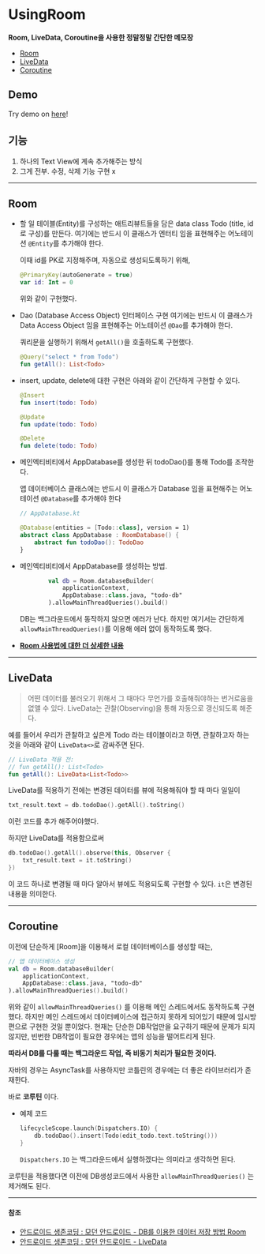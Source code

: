 # UsingRoom
**Room, LiveData, Coroutine을 사용한 정말정말 간단한 메모장**

- [Room](#room)
- [LiveData](#livedata)
- [Coroutine](#coroutine)

## Demo
Try demo on [here](https://appetize.io/app/0ceg7btnqaa8d6ke9z2a3p7b7g?device=nexus5&scale=75&orientation=portrait&osVersion=8.1)!

## 기능
1. 하나의 Text View에 계속 추가해주는 방식
2. 그게 전부. 수정, 삭제 기능 구현 x

---

## Room

- 할 일 테이블(Entity)를 구성하는 애트리뷰트들을 담은 data class Todo (title, id로 구성)를 만든다. 여기에는 반드시 이 클래스가 엔터티 임을 표현해주는 어노테이션 `@Entity`를 추가해야 한다.

  이때 id를 PK로 지정해주며, 자동으로 생성되도록하기 위해,

  ```kotlin
  @PrimaryKey(autoGenerate = true)
  var id: Int = 0
  ```
  위와 같이 구현했다.

- Dao (Database Access Object) 인터페이스 구현
  여기에는 반드시 이 클래스가 Data Access Object 임을 표현해주는 어노테이션 `@Dao`를 추가해야 한다.

  쿼리문을 실행하기 위해서 `getAll()`을 호출하도록 구현했다.
  ```kotlin
  @Query("select * from Todo")
  fun getAll(): List<Todo>
  ```

- insert, update, delete에 대한 구현은 아래와 같이 간단하게 구현할 수 있다.
  ```kotlin
  @Insert
  fun insert(todo: Todo)

  @Update
  fun update(todo: Todo)

  @Delete
  fun delete(todo: Todo)
  ```

- 메인엑티비티에서 AppDatabase를 생성한 뒤 todoDao()를 통해 Todo를 조작한다.

  앱 데이터베이스 클래스에는 반드시 이 클래스가 Database 임을 표현해주는 어노테이션 `@Database`를 추가해야 한다
  ```kotlin
  // AppDatabase.kt

  @Database(entities = [Todo::class], version = 1)
  abstract class AppDatabase : RoomDatabase() {
      abstract fun todoDao(): TodoDao
  }
  ```

- 메인엑티비티에서 AppDatabase를 생성하는 방법.
  ```kotlin
          val db = Room.databaseBuilder(
              applicationContext,
              AppDatabase::class.java, "todo-db"
          ).allowMainThreadQueries().build()
  ```
  DB는 백그라운드에서 동작하지 않으면 에러가 난다. 하지만 여기서는 간단하게 `allowMainThreadQueries()`를 이용해 에러 없이 동작하도록 했다.

- [**Room 사용법에 대한 더 상세한 내용**](https://medium.com/@gus0000123/mvvm-aac-room-%EC%82%AC%EC%9A%A9%EB%B2%95-2-%EC%82%AC%EC%9A%A9%ED%8E%B8-43ea8a936b12)

---

## LiveData

> 어떤 데이터를 불러오기 위해서 그 때마다 무언가를 호출해줘야하는 번거로움을 없앨 수 있다.
> LiveData는 관찰(Observing)을 통해 자동으로 갱신되도록 해준다.

예를 들어서 우리가 관찰하고 싶은게 Todo 라는 테이블이라고 하면, 관찰하고자 하는 것을 아래와 같이 `LiveData<>`로 감싸주면 된다.

```kotlin
// LiveData 적용 전:
// fun getAll(): List<Todo>
fun getAll(): LiveData<List<Todo>>
```

LiveData를 적용하기 전에는 변경된 데이터를 뷰에 적용해줘야 할 때 마다 일일이

```kotlin
txt_result.text = db.todoDao().getAll().toString()
```

이런 코드를 추가 해주어야했다.

하지만 LiveData를 적용함으로써

```kotlin
db.todoDao().getAll().observe(this, Observer {
    txt_result.text = it.toString()
})
```

이 코드 하나로 변경될 때 마다 알아서 뷰에도 적용되도록 구현할 수 있다.
`it`은 변경된 내용을 의미한다.

---

## Coroutine
이전에 단순하게 [Room]을 이용해서 로컬 데이터베이스를 생성할 때는,

```kotlin
// 앱 데이터베이스 생성
val db = Room.databaseBuilder(
    applicationContext,
    AppDatabase::class.java, "todo-db"
).allowMainThreadQueries().build()
```

위와 같이 `allowMainThreadQueries()` 를 이용해 메인 스레드에서도 동작하도록 구현했다.
하지만 메인 스레드에서 데이터베이스에 접근하지 못하게 되어있기 때문에 임시방편으로 구현한 것일 뿐이었다.
현재는 단순한 DB작업만을 요구하기 때문에 문제가 되지않지만, 빈번한 DB작업이 필요한 경우에는 앱의 성능을 떨어트리게 된다.

**따라서 DB를 다룰 때는 백그라운드 작업, 즉 비동기 처리가 필요한 것이다.**

자바의 경우는 AsyncTask를 사용하지만 코틀린의 경우에는 더 좋은 라이브러리가 존재한다.

바로 **코루틴** 이다.

- 예제 코드

  ```kotlin
  lifecycleScope.launch(Dispatchers.IO) {
      db.todoDao().insert(Todo(edit_todo.text.toString()))
  }
  ```

  `Dispatchers.IO` 는 백그라운드에서 실행하겠다는 의미라고 생각하면 된다.

코루틴을 적용했다면 이전에 DB생성코드에서 사용한 `allowMainThreadQueries()` 는 제거해도 된다.

---

#### 참조
- [안드로이드 생존코딩 : 모던 안드로이드 - DB를 이용한 데이터 저장 방법 Room](https://www.youtube.com/watch?v=97xmJRZRGm4&list=PLxTmPHxRH3VXHOBnaGQcbSGslbAjr8obc&index=2)
- [안드로이드 생존코딩 : 모던 안드로이드 - LiveData](https://www.youtube.com/watch?v=E1OWnq_6R_0&list=PLxTmPHxRH3VXHOBnaGQcbSGslbAjr8obc&index=4)
